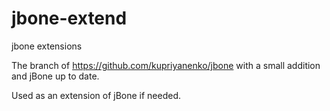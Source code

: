 # jbone-extend
jbone extensions

The branch of https://github.com/kupriyanenko/jbone with a small addition and jBone up to date.

Used as an extension of jBone if needed.
